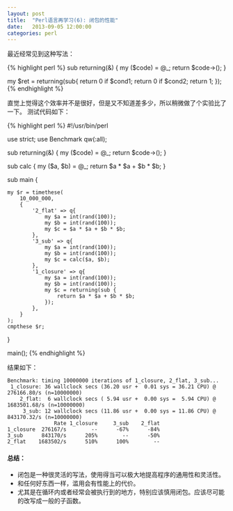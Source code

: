 ```yaml
---
layout: post
title:  "Perl语言再学习(6): 闭包的性能"
date:   2013-09-05 12:00:00
categories: perl
---
```


最近经常见到这种写法：

{% highlight perl %}
sub returning(&) {
	my ($code) = @_;
	return $code->();
}

my $ret = returning(sub{
	return 0 if $cond1;
	return 0 if $cond2;
	return 1;
});
{% endhighlight %}

直觉上觉得这个效率并不是很好，但是又不知道差多少，所以稍微做了个实验比了一下。
测试代码如下：

{% highlight perl %}
#!/usr/bin/perl

use strict;
use Benchmark qw(:all);

sub returning(&) {
	my ($code) = @_; 
	return $code->();
}

sub calc {
	my ($a, $b) = @_; 
	return $a * $a + $b * $b; 
}

sub main {

	my $r = timethese(
		10_000_000, 
		{   
			'2_flat' => q{
				my $a = int(rand(100));
				my $b = int(rand(100));
				my $c = $a * $a + $b * $b;
			},
			'3_sub' => q{
				my $a = int(rand(100));
				my $b = int(rand(100));
				my $c = calc($a, $b);
			},
			'1_closure' => q{
				my $a = int(rand(100));
				my $b = int(rand(100));
				my $c = returning(sub {
					return $a * $a + $b * $b;
				});
			},
		}   
	);  
	cmpthese $r; 
}

main();
{% endhighlight %}

结果如下：

	Benchmark: timing 10000000 iterations of 1_closure, 2_flat, 3_sub...
	 1_closure: 36 wallclock secs (36.20 usr +  0.01 sys = 36.21 CPU) @ 276166.80/s (n=10000000)
		2_flat:  6 wallclock secs ( 5.94 usr +  0.00 sys =  5.94 CPU) @ 1683501.68/s (n=10000000)
		 3_sub: 12 wallclock secs (11.86 usr +  0.00 sys = 11.86 CPU) @ 843170.32/s (n=10000000)
				   Rate 1_closure     3_sub    2_flat
	1_closure  276167/s        --      -67%      -84%
	3_sub      843170/s      205%        --      -50%
	2_flat    1683502/s      510%      100%        --


#### 总结：

* 闭包是一种很灵活的写法，使用得当可以极大地提高程序的通用性和灵活性。
* 和任何好东西一样，滥用会有性能上的代价。
* 尤其是在循环内或者经常会被执行到的地方，特别应该慎用闭包。应该尽可能的改写成一般的子函数。
